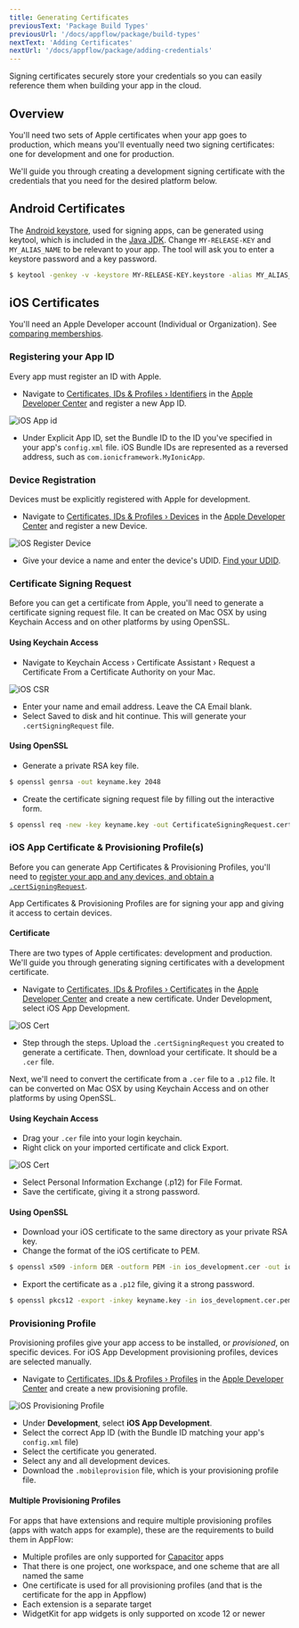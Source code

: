 ```yaml
---
title: Generating Certificates
previousText: 'Package Build Types'
previousUrl: '/docs/appflow/package/build-types'
nextText: 'Adding Certificates'
nextUrl: '/docs/appflow/package/adding-credentials'
---
```


Signing certificates securely store your credentials so you can easily reference
them when building your app in the cloud.

## Overview

You'll need two sets of Apple certificates when your app goes to production,
which means you'll eventually need two signing certificates: one for development
and one for production.

We'll guide you through creating a development signing certificate with the credentials
that you need for the desired platform below.

## Android Certificates
The [Android keystore](https://developer.android.com/training/articles/keystore.html), used for signing apps, can be generated using keytool, which is included in the [Java JDK](http://www.oracle.com/technetwork/java/javase/downloads/jdk8-downloads-2133151.html). Change `MY-RELEASE-KEY` and `MY_ALIAS_NAME` to be relevant to your app. The tool will ask you to enter a keystore password and a key password.

```bash
$ keytool -genkey -v -keystore MY-RELEASE-KEY.keystore -alias MY_ALIAS_NAME -keyalg RSA -keysize 2048 -validity 10000 -storetype jks
```

## iOS Certificates
You'll need an Apple Developer account (Individual or Organization). See
[comparing
memberships](https://developer.apple.com/support/compare-memberships/).

### Registering your App ID

Every app must register an ID with Apple.

* Navigate to [Certificates, IDs & Profiles › Identifiers](https://developer.apple.com/account/resources/identifiers/list) in the [Apple Developer Center](https://developer.apple.com/account) and register a new App ID.

![iOS App id](/docs/assets/img/appflow/ss-profiles-ios-app-id.png)

* Under Explicit App ID, set the Bundle ID to the ID you've specified in your app's `config.xml` file. iOS Bundle IDs are represented as a reversed address, such as `com.ionicframework.MyIonicApp`.

### Device Registration

Devices must be explicitly registered with Apple for development.

* Navigate to [Certificates, IDs & Profiles › Devices](https://developer.apple.com/account/resources/devices/list) in the [Apple Developer Center](https://developer.apple.com/account) and register a new Device.

![iOS Register Device](/docs/assets/img/appflow/ss-profiles-ios-device-register-1.png)

* Give your device a name and enter the device's UDID. [Find your UDID](ios-udid).

### Certificate Signing Request

Before you can get a certificate from Apple, you'll need to generate a certificate signing request file. It can be created on Mac OSX by using Keychain Access and on other platforms by using OpenSSL.

#### Using Keychain Access

* Navigate to Keychain Access › Certificate Assistant › Request a Certificate From a Certificate Authority on your Mac.

![iOS CSR](/docs/assets/img/appflow/ss-profiles-ios-csr.png)

* Enter your name and email address. Leave the CA Email blank.
* Select Saved to disk and hit continue. This will generate your `.certSigningRequest` file.

#### Using OpenSSL

* Generate a private RSA key file.

```bash
$ openssl genrsa -out keyname.key 2048
```

* Create the certificate signing request file by filling out the interactive form.

```bash
$ openssl req -new -key keyname.key -out CertificateSigningRequest.certSigningRequest
```

### iOS App Certificate & Provisioning Profile(s)

Before you can generate App Certificates & Provisioning Profiles, you'll need to [register your app and any devices, and obtain a `.certSigningRequest`](#ios-setup).

App Certificates & Provisioning Profiles are for signing your app and giving it access to certain devices.


#### Certificate

There are two types of Apple certificates: development and production. We'll guide you through generating signing certificates with a development certificate.

* Navigate to [Certificates, IDs & Profiles › Certificates](https://developer.apple.com/account/resources/certificates/list) in the [Apple Developer Center](https://developer.apple.com/account) and create a new certificate. Under Development, select iOS App Development.

![iOS Cert](/docs/assets/img/appflow/ss-profiles-ios-cert-1.png)

* Step through the steps. Upload the `.certSigningRequest` you created to generate a certificate. Then, download your certificate. It should be a `.cer` file.

Next, we'll need to convert the certificate from a `.cer` file to a `.p12` file. It can be converted on Mac OSX by using Keychain Access and on other platforms by using OpenSSL.

#### Using Keychain Access

* Drag your `.cer` file into your login keychain.
* Right click on your imported certificate and click Export.

![iOS Cert](/docs/assets/img/appflow/ss-profiles-ios-cert-2.png)

* Select Personal Information Exchange (.p12) for File Format.
* Save the certificate, giving it a strong password.

#### Using OpenSSL

* Download your iOS certificate to the same directory as your private RSA key.
* Change the format of the iOS certificate to PEM.

```bash
$ openssl x509 -inform DER -outform PEM -in ios_development.cer -out ios_development.cer.pem
```

* Export the certificate as a `.p12` file, giving it a strong password.

```bash
$ openssl pkcs12 -export -inkey keyname.key -in ios_development.cer.pem -out Certificates.p12
```

### Provisioning Profile

Provisioning profiles give your app access to be installed, or *provisioned*, on specific devices. For iOS App Development provisioning profiles, devices are selected manually.

* Navigate to [Certificates, IDs & Profiles › Profiles](https://developer.apple.com/account/resources/profiles/list) in the [Apple Developer Center](https://developer.apple.com/account) and create a new provisioning profile.

![iOS Provisioning Profile](/docs/assets/img/appflow/ss-profiles-ios-pp-1.png)

* Under **Development**, select **iOS App Development**.
* Select the correct App ID (with the Bundle ID matching your app's `config.xml` file)
* Select the certificate you generated.
* Select any and all development devices.
* Download the `.mobileprovision` file, which is your provisioning profile file.

#### Multiple Provisioning Profiles
For apps that have extensions and require multiple provisioning profiles (apps with watch apps for example), these are the requirements to build them in AppFlow:

* Multiple profiles are only supported for [Capacitor](https://capacitor.ionicframework.com) apps
* That there is one project, one workspace, and one scheme that are all named the same
* One certificate is used for all provisioning profiles (and that is the certificate for the app in Appflow)
* Each extension is a separate target
* WidgetKit for app widgets is only supported on xcode 12 or newer
